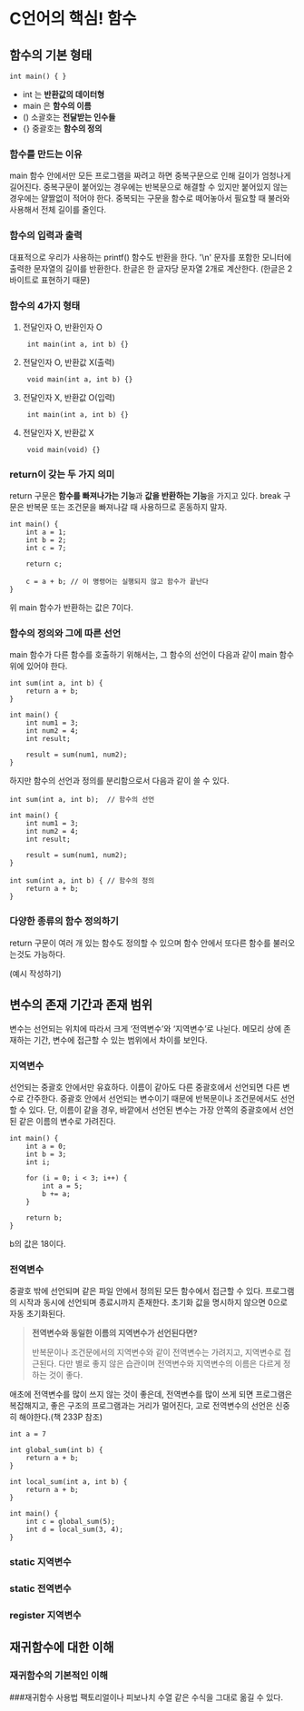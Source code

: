 # C언어의 핵심! 함수

## 함수의 기본 형태
    int main() { }

* int 는 **반환값의 데이터형**
* main 은 **함수의 이름**
* () 소괄호는 **전달받는 인수들**
* {} 중괄호는 **함수의 정의**
	
### 함수를 만드는 이유
main 함수 안에서만 모든 프로그램을 짜려고 하면 중복구문으로 인해 길이가 엄청나게 길어진다. 중복구문이 붙어있는 경우에는 반복문으로 해결할 수 있지만 붙어있지 않는 경우에는 얄짤없이 적어야 한다. 중복되는 구문을 함수로 떼어놓아서 필요할 때 불러와 사용해서 전체 길이를 줄인다.

### 함수의 입력과 출력

대표적으로 우리가 사용하는 printf() 함수도 반환을 한다. '\n' 문자를 포함한 모니터에 출력한 문자열의 길이를 반환한다. 한글은 한 글자당 문자열 2개로 계산한다. (한글은 2바이트로 표현하기 때문)

### 함수의 4가지 형태

1. 전달인자 O, 반환인자 O
  
        int main(int a, int b) {}

2. 전달인자 O, 반환값 X(출력)

        void main(int a, int b) {}

3. 전달인자 X, 반환값 O(입력)

        int main(int a, int b) {}

4. 전달인자 X, 반환값 X

        void main(void) {}

### return이 갖는 두 가지 의미
return 구문은 **함수를 빠져나가는 기능**과 **값을 반환하는 기능**을 가지고 있다. break 구문은 반복문 또는 조건문을 빠져나갈 때 사용하므로 혼동하지 말자.

    int main() {
        int a = 1;
        int b = 2;
        int c = 7;        

        return c;

        c = a + b; // 이 명령어는 실행되지 않고 함수가 끝난다
    }

위 main 함수가 반환하는 값은 7이다.

### 함수의 정의와 그에 따른 선언
main 함수가 다른 함수를 호출하기 위해서는, 그 함수의 선언이 다음과 같이 main 함수 위에 있어야 한다.

    int sum(int a, int b) {
        return a + b;
    }
    
    int main() {
        int num1 = 3;
        int num2 = 4;
        int result;

        result = sum(num1, num2);
    }

하지만 함수의 선언과 정의를 분리함으로서 다음과 같이 쓸 수 있다.

    int sum(int a, int b);  // 함수의 선언
    
    int main() {
        int num1 = 3;
        int num2 = 4;
        int result;

        result = sum(num1, num2);
    }

    int sum(int a, int b) { // 함수의 정의
        return a + b;
    }

### 다양한 종류의 함수 정의하기

return 구문이 여러 개 있는 함수도 정의할 수 있으며 함수 안에서 또다른 함수를 불러오는것도 가능하다.

(예시 작성하기)

## 변수의 존재 기간과 존재 범위
변수는 선언되는 위치에 따라서 크게 ‘전역변수’와 ‘지역변수’로 나뉜다. 메모리 상에 존재하는 기간, 변수에 접근할 수 있는 범위에서 차이를 보인다.

### 지역변수
선언되는 중괄호 안에서만 유효하다. 이름이 같아도 다른 중괄호에서 선언되면 다른 변수로 간주한다. 중괄호 안에서 선언되는 변수이기 때문에 반복문이나 조건문에서도 선언할 수 있다. 단, 이름이 같을 경우, 바깥에서 선언된 변수는 가장 안쪽의 중괄호에서 선언된 같은 이름의 변수로 가려진다.

    int main() {
        int a = 0; 
        int b = 3;
        int i;
        
        for (i = 0; i < 3; i++) {
            int a = 5;
            b += a;
        }
        
        return b;
    }

b의 값은 18이다.

### 전역변수
중괄호 밖에 선언되며 같은 파일 안에서 정의된 모든 함수에서 접근할 수 있다. 프로그램의 시작과 동시에 선언되며 종료시까지 존재한다. 초기화 값을 명시하지 않으면 0으로 자동 초기화된다.

>**전역변수와 동일한 이름의 지역변수가 선언된다면?**
>
>반복문이나 조건문에서의 지역변수와 같이 전역변수는 가려지고, 지역변수로 접근된다. 다만 별로 좋지 않은 습관이며 전역변수와 지역변수의 이름은 다르게 정하는 것이 좋다. 

애초에 전역변수를 많이 쓰지 않는 것이 좋은데, 전역변수를 많이 쓰게 되면 프로그램은 복잡해지고, 좋은 구조의 프로그램과는 거리가 멀어진다, 고로 전역변수의 선언은 신중히 해야한다.(책 233P 참조)

    int a = 7

    int global_sum(int b) {
        return a + b;
    }

    int local_sum(int a, int b) {
        return a + b;
    }

    int main() {
        int c = global_sum(5);
        int d = local_sum(3, 4);
    }

### static 지역변수

### static 전역변수

### register 지역변수

## 재귀함수에 대한 이해

### 재귀함수의 기본적인 이해

###재귀함수 사용법
팩토리얼이나 피보나치 수열 같은 수식을 그대로 옮길 수 있다.


